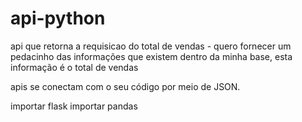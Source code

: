 # api-python

api que retorna a requisicao do total de vendas
    - quero fornecer um pedacinho das informações que existem dentro da minha base, esta informação é o total de vendas

apis se conectam com o seu código por meio de JSON.

importar flask
importar pandas